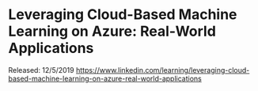 # Leveraging Cloud-Based Machine Learning on Azure: Real-World Applications
Released: 12/5/2019
https://www.linkedin.com/learning/leveraging-cloud-based-machine-learning-on-azure-real-world-applications
